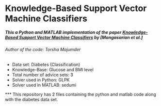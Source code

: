 # Knowledge-Based Support Vector Machine Classifiers
##### This a Python and MATLAB implementation of the paper [*Knowledge-Based Support Vector Machine Classifiers*](https://papers.nips.cc/paper/2002/file/934b535800b1cba8f96a5d72f72f1611-Paper.pdf) by [Mangasarian et al.]

###### Author of the code: Torsha Majumder

* Data set: Diabetes (Classification)
* Knowledge-Base: Glucose and BMI level
* Total number of advice sets: 3
* Solver used in Python: GLPK
* Solver used in MATLAB: sedumi


*** This repository has 2 files containing the python and matlab code along with the diabetes data set.








